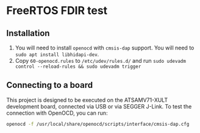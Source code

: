 # FreeRTOS FDIR test

## Installation
1. You will need to install `openocd` with `cmsis-dap` support. You will need to `sudo apt install libhidapi-dev`.
2. Copy `60-openocd.rules` to `/etc/udev/rules.d/` and run `sudo udevadm control --reload-rules && sudo udevadm trigger`

## Connecting to a board
This project is designed to be executed on the ATSAMV71-XULT development board, connected
via USB or via SEGGER J-Link. To test the connection with OpenOCD, you can run:
```bash
openocd -f /usr/local/share/openocd/scripts/interface/cmsis-dap.cfg
```